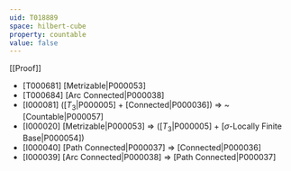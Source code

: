 ```yaml
---
uid: T018889
space: hilbert-cube
property: countable
value: false
---
```

[[Proof]]

* [T000681] [Metrizable|P000053]
* [T000684] [Arc Connected|P000038]
* [I000081] ([$T_3$|P000005] + [Connected|P000036]) => ~[Countable|P000057]
* [I000020] [Metrizable|P000053] => ([$T_3$|P000005] + [$\sigma$-Locally Finite Base|P000054])
* [I000040] [Path Connected|P000037] => [Connected|P000036]
* [I000039] [Arc Connected|P000038] => [Path Connected|P000037]


